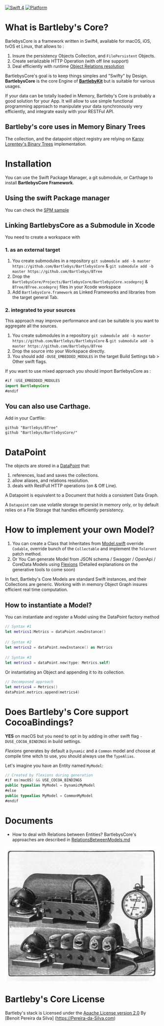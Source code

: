 
[![Swift 4](https://img.shields.io/badge/Swift-4.0-orange.svg)](https://swift.org)  [![Platform](https://img.shields.io/badge/platforms-macOS%20∙%20iOS%20∙%20watchOS%20∙%20tvOS∙%20Linux-blue.svg)](https://developer.apple.com/platforms/) 


# What is Bartleby's Core?

BarlebysCore is a framework written in Swift4, available for macOS, iOS, tvOS et Linux, that allows to :

1. Insure the persistency Objects Collection, and `FilePersistent` Objects.
2. Create serializable HTTP Operation (with off line support)
3. Deal efficiently with runtime [Object Relations resolution](https://github.com/Bartlebys/BartlebysCore/blob/master/Documents/RelationsBetweenModels.md)

BartlebysCore's goal is to keep things simples and "Swifty" by Design.
**BartlebysCore** is the core Engine of [**BartlebyKit**](https://github.com/Bartlebys/BartlebyKit) but is suitable for various usages.

If your data can be totally loaded in Memory, Bartleby's Core is probably a good solution for your App. It will allow to use simple functional programming approach to manipulate your data synchronously very efficiently, and integrate easily with your RESTFul API.

## Bartleby's core uses in Memory Binary Trees

The collection, and the datapoint object registry are relying on [Karoy Lorentey's  Binary Trees](https://github.com/Bartlebys/BTree.git) implementation.

# Installation

You can use the Swift Package Manager, a git submodule, or Carthage to install **BartlebysCore Framework**.

## Using the swift Package manager

You can check the [SPM sample](https://github.com/Bartlebys/SPMCoreSample)


## Linking BartlebysCore as a Submodule in Xcode

You need to create a workspace with

### 1. as an external target

1. You create submodules in a repository `git submodule add -b master https://github.com/Bartlebys/BartlebysCore` & `git submodule add -b master https://github.com/Bartlebys/BTree`
2. Drop the `BartlebysCore/Projects/BartlebysCore/BartlebysCore.xcodeproj` & `BTree/BTree.xcodeproj` files in your Xcode workspace
3. Add `BartlebysCore.framework` as Linked Frameworks and libraries from the target general Tab.

### 2. integrated to your sources

This approach may improve performance and can be suitable is you want to aggregate all the sources.

1. You create submodules in a repository `git submodule add -b master https://github.com/Bartlebys/BartlebysCore` & `git submodule add -b master https://github.com/Bartlebys/BTree`
2. Drop the source into your Workspace directly.
3. You should add `-DUSE_EMBEDDED_MODULES` in the target Build Settings tab > Other swift flags.


If you want to use mixed approach you should import BartlebysCore as :

```swift
#if !USE_EMBEDDED_MODULES
import BartlebysCore
#endif
```

## You can also use Carthage.

Add in your Cartfile:

```
github "Bartlebys/BTree"
github "Bartlebys/BartlebysCore/"
```

# DataPoint

The objects are stored in a [DataPoint](https://github.com/Bartlebys/BartlebysCore/blob/master/Sources/BartlebysCore/DataPoint.swift) that:

1. references, load and saves the collections.
2. allow aliases, and relations resolution.
3. deals with RestFull HTTP operations (on & Off Line).

A Datapoint is equivalent to a Document that holds a consistent Data Graph.

A `Datapoint` can use volatile storage to persist in memory only, or by default relies on a File Storage that handles efficiently persistency.


# How to implement your own Model?

1. You can create a Class that Inheritates from [Model.swift](https://github.com/Bartlebys/BartlebysCore/blob/master/Sources/BartlebysCore/Model.swift) override `Codable`, override bunch of the `Collectable` and implement the  `Tolerent` patch method.
2. Or You Can generate Model from JSON schema / Swagger / OpenApi / CoreData Models using [Flexions](https://github.com/Bartlebys/BartlebysCore/tree/master/BartlebysCore.flexions) (Detailed explanations on the generative tools to come soon)


In fact, Bartleby's Core Models are standard Swift instances, and their Collections are generic. Working with in memory Object Graph insures efficient real time computation.

## How to instantiate a Model?

You can instantiate and register a Model using the DataPoint factory method

```swift
// Syntax #1
let metrics1:Metrics = dataPoint.newInstance()

// Syntax #2
let metrics2 = dataPoint.newInstance() as Metrics

// Syntax #3
let metrics3 = dataPoint.new(type: Metrics.self)
```

Or instantiating an Object and appending it to its collection.

```swift
// Decomposed approach
let metrics4 = Metrics()
dataPoint.metrics.append(metrics4)
```

# Does Bartleby's Core support CocoaBindings?

**YES** on macOS but you need to opt in by adding in other swift flag `-DUSE_COCOA_BINDINGS` in build settings.

*Flexions* generates by default a `Dynamic` and a `Common` model and choose at compile time witch to use, you should always use the `TypeAlias`.

Let's imagine you have an Entity named `MyModel`:

```swift
// Created by flexions during generation
#if os(macOS) && USE_COCOA_BINDINGS
public typealias MyModel = DynamicMyModel
#else
public typealias MyModel = CommonMyModel
#endif
```


# Documents

- How to deal with Relations between Entities? BartlebysCore's approaches are described in [RelationsBetweenModels.md](Documents/RelationsBetweenModels.md)

![Bartleby's](Documents/assets/bartlebys.jpg)


# Bartleby's Core License

Bartleby's stack is Licensed under the [Apache License version 2.0](LICENSE)
By [Benoit Pereira da Silva] (https://Pereira-da-Silva.com)


